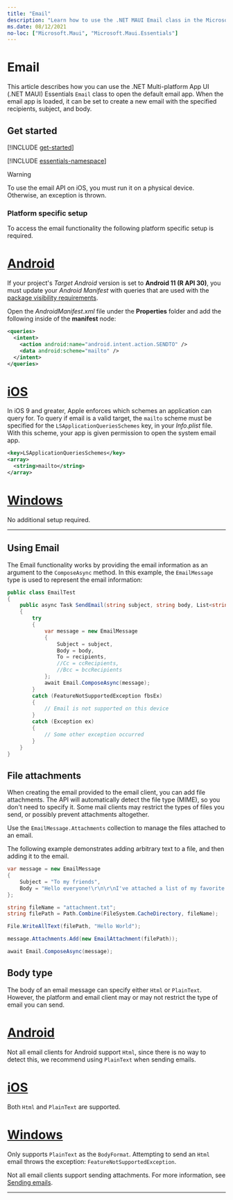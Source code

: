 ```yaml
---
title: "Email"
description: "Learn how to use the .NET MAUI Email class in the Microsoft.Maui.Essentials namespace to open the default email application. The subject, body, and recipients of email can be set."
ms.date: 08/12/2021
no-loc: ["Microsoft.Maui", "Microsoft.Maui.Essentials"]
---
```


# Email

This article describes how you can use the .NET Multi-platform App UI (.NET MAUI) Essentials `Email` class to open the default email app. When the email app is loaded, it can be set to create a new email with the specified recipients, subject, and body.

## Get started

[!INCLUDE [get-started](../includes/get-started.md)]

[!INCLUDE [essentials-namespace](../includes/essentials-namespace.md)]

> [!WARNING]
> To use the email API on iOS, you must run it on a physical device. Otherwise, an exception is thrown.

### Platform specific setup

To access the email functionality the following platform specific setup is required.

<!-- markdownlint-disable MD025 -->
# [Android](#tab/android)

If your project's _Target Android_ version is set to **Android 11 (R API 30)**, you must update your _Android Manifest_ with queries that are used with the [package visibility requirements](https://developer.android.com/preview/privacy/package-visibility).

Open the _AndroidManifest.xml_ file under the **Properties** folder and add the following inside of the **manifest** node:

```xml
<queries>
  <intent>
    <action android:name="android.intent.action.SENDTO" />
    <data android:scheme="mailto" />
  </intent>
</queries>
```

# [iOS](#tab/ios)

In iOS 9 and greater, Apple enforces which schemes an application can query for. To query if email is a valid target, the `mailto` scheme must be specified for the `LSApplicationQueriesSchemes` key, in your _Info.plist_ file. With this scheme, your app is given permission to open the system email app.

```xml
<key>LSApplicationQueriesSchemes</key>
<array>
  <string>mailto</string>
</array>
```

# [Windows](#tab/windows)

No additional setup required.

-----
<!-- markdownlint-enable MD025 -->

## Using Email

The Email functionality works by providing the email information as an argument to the `ComposeAsync` method. In this example, the `EmailMessage` type is used to represent the email information:

```csharp
public class EmailTest
{
    public async Task SendEmail(string subject, string body, List<string> recipients)
    {
        try
        {
            var message = new EmailMessage
            {
                Subject = subject,
                Body = body,
                To = recipients,
                //Cc = ccRecipients,
                //Bcc = bccRecipients
            };
            await Email.ComposeAsync(message);
        }
        catch (FeatureNotSupportedException fbsEx)
        {
            // Email is not supported on this device
        }
        catch (Exception ex)
        {
            // Some other exception occurred
        }
    }
}
```

## File attachments

When creating the email provided to the email client, you can add file attachments. The API will automatically detect the file type (MIME), so you don't need to specify it. Some mail clients may restrict the types of files you send, or possibly prevent attachments altogether.

Use the `EmailMessage.Attachments` collection to manage the files attached to an email.

The following example demonstrates adding arbitrary text to a file, and then adding it to the email.

```csharp
var message = new EmailMessage
{
    Subject = "To my friends",
    Body = "Hello everyone!\r\n\r\nI've attached a list of my favorite memories.",
};

string fileName = "attachment.txt";
string filePath = Path.Combine(FileSystem.CacheDirectory, fileName);

File.WriteAllText(filePath, "Hello World");

message.Attachments.Add(new EmailAttachment(filePath));

await Email.ComposeAsync(message);
```

## Body type

The body of an email message can specify either `Html` or `PlainText`. However, the platform and email client may or may not restrict the type of email you can send.

<!-- markdownlint-disable MD025 -->
<!-- markdownlint-disable MD024 -->
# [Android](#tab/android)

Not all email clients for Android support `Html`, since there is no way to detect this, we recommend using `PlainText` when sending emails.

# [iOS](#tab/ios)

Both `Html` and `PlainText` are supported.

# [Windows](#tab/windows)

Only supports `PlainText` as the `BodyFormat`. Attempting to send an `Html` email throws the exception: `FeatureNotSupportedException`.

Not all email clients support sending attachments. For more information, see [Sending emails](/windows/uwp/contacts-and-calendar/sending-email).

-----
<!-- markdownlint-enable MD024 -->
<!-- markdownlint-enable MD025 -->
